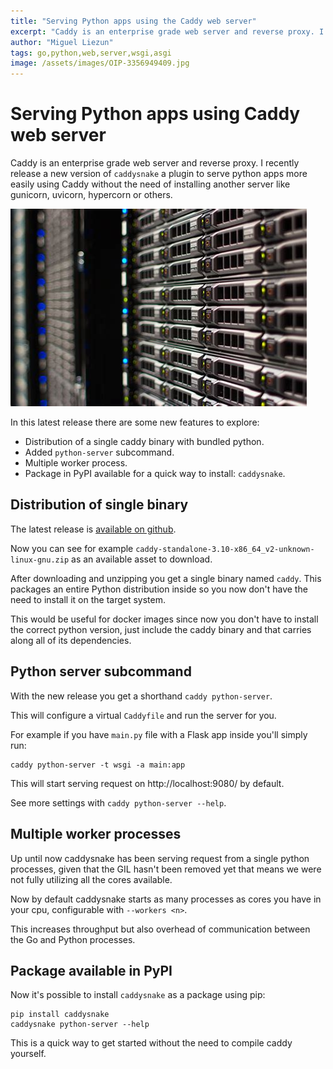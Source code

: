 ```yaml
---
title: "Serving Python apps using the Caddy web server"
excerpt: "Caddy is an enterprise grade web server and reverse proxy. I recently release a new version of `caddysnake` a plugin to serve python apps more easily using Caddy without the need of installing another server like gunicorn, uvicorn, hypercorn or others."
author: "Miguel Liezun"
tags: go,python,web,server,wsgi,asgi
image: /assets/images/OIP-3356949409.jpg
---
```



# Serving Python apps using Caddy web server

Caddy is an enterprise grade web server and reverse proxy. I recently release a new version of `caddysnake` a plugin to serve python apps more easily using Caddy without the need of installing another server like gunicorn, uvicorn, hypercorn or others.

![Stock image of a server](/assets/images/OIP-3356949409.jpg)

In this latest release there are some new features to explore:

- Distribution of a single caddy binary with bundled python.
- Added `python-server` subcommand.
- Multiple worker process.
- Package in PyPI available for a quick way to install: `caddysnake`.

## Distribution of single binary

The latest release is [available on github](https://github.com/mliezun/caddy-snake/releases).

Now you can see for example `caddy-standalone-3.10-x86_64_v2-unknown-linux-gnu.zip` as an available asset to download.

After downloading and unzipping you get a single binary named `caddy`. This packages an entire Python distribution inside so you now don't have the need to install it on the target system.

This would be useful for docker images since now you don't have to install the correct python version, just include the caddy binary and that carries along all of its dependencies.


## Python server subcommand

With the new release you get a shorthand `caddy python-server`.

This will configure a virtual `Caddyfile` and run the server for you.

For example if you have `main.py` file with a Flask app inside you'll simply run:

```
caddy python-server -t wsgi -a main:app
```

This will start serving request on http://localhost:9080/ by default.

See more settings with `caddy python-server --help`.

## Multiple worker processes

Up until now caddysnake has been serving request from a single python processes, given that the GIL hasn't been removed yet that means we were not fully utilizing all the cores available.

Now by default caddysnake starts as many processes as cores you have in your cpu, configurable with `--workers <n>`.

This increases throughput but also overhead of communication between the Go and Python processes.

## Package available in PyPI


Now it's possible to install `caddysnake` as a package using pip:

```
pip install caddysnake
caddysnake python-server --help
```

This is a quick way to get started without the need to compile caddy yourself.

